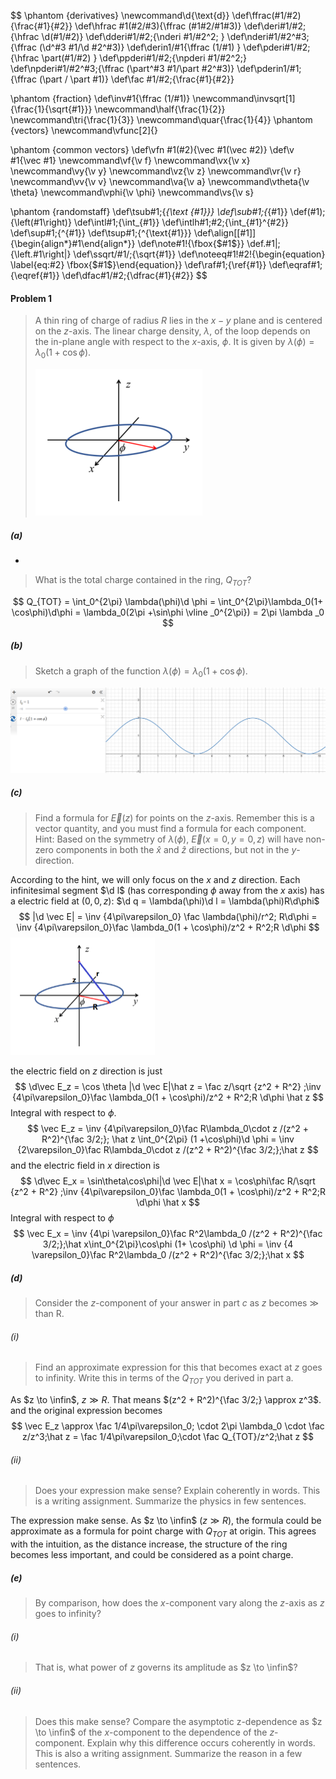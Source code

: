 $$
\phantom {derivatives}
\newcommand\d{\text{d}}
\def\ffrac(#1/#2){\frac{#1}{#2}}
\def\hfrac #1(#2/#3){\ffrac (#1#2/#1#3)}
\def\deri#1/#2;{\hfrac \d(#1/#2)}
\def\dderi#1/#2;{\nderi #1/#2^2; }
\def\nderi#1/#2^#3;{\ffrac (\d^#3 #1/\d #2^#3)}
\def\derin1/#1{\ffrac (1/#1) }
\def\pderi#1/#2;{\hfrac \part(#1/#2) }
\def\ppderi#1/#2;{\npderi #1/#2^2;}
\def\npderi#1/#2^#3;{\ffrac (\part^#3 #1/\part #2^#3)}
\def\pderin1/#1;{\ffrac (\part / \part #1)}
\def\fac #1/#2;{\frac{#1}{#2}}

\phantom {fraction}
\def\inv#1{\ffrac (1/#1)}
\newcommand\invsqrt[1]{\frac{1}{\sqrt{#1}}}
\newcommand\half{\frac{1}{2}}
\newcommand\tri{\frac{1}{3}}
\newcommand\quar{\frac{1}{4}}
\phantom {vectors}
\newcommand\vfunc[2]{}

\phantom {common vectors}
\def\vfn #1(#2){\vec #1(\vec #2)}
\def\v #1{\vec #1}
\newcommand\vf{\v f}
\newcommand\vx{\v x}
\newcommand\vy{\v y}
\newcommand\vz{\v z}
\newcommand\vr{\v r}
\newcommand\vv{\v v}
\newcommand\va{\v a}
\newcommand\vtheta{\v \theta}
\newcommand\vphi{\v \phi}
\newcommand\vs{\v s}

\phantom {randomstaff}
\def\tsub#1;{_{\text {#1}}}
\def\sub#1;{_{#1}}
\def\(#1);{\left(#1\right)}
\def\intl#1;{\int_{#1}}
\def\intlh#1;#2;{\int_{#1}^{#2}}
\def\sup#1;{^{#1}}
\def\tsup#1;{^{\text{#1}}}
\def\align[[#1]]{\begin{align*}#1\end{align*}}
\def\note#1!{\fbox{$#1$}}
\def\.#1|;{\left.#1\right|}
\def\ssqrt/#1/;{\sqrt{#1}}
\def\noteeq#1!#2!{\begin{equation} \label{eq:#2} \fbox{$#1$}\end{equation}}
\def\raf#1;{\ref{#1}}
\def\eqraf#1;{\eqref{#1}}
\def\dfac#1/#2;{\dfrac{#1}{#2}}
$$

#### Problem 1

> A thin ring of charge of radius $R$ lies in the $x-y$ plane and is centered on the $z$-axis. The linear charge density, $\lambda$, of the loop depends on the in-plane angle with respect to the $x$-axis, $\phi$. It is given by $\lambda(\phi) = \lambda_0 (1 + \cos\phi)$.
>
> <img src="./PHYS435HW1.assets/image-20230123144546847.png" alt="image-20230123144546847" style="zoom:50%;" />

##### (a)

+

>What is the total charge contained in the ring, $Q_{TOT}$?

$$
Q_{TOT} = \int_0^{2\pi} \lambda(\phi)\d \phi = \int_0^{2\pi}\lambda_0(1+ \cos\phi)\d\phi = \lambda_0(2\pi +\sin\phi \vline _0^{2\pi}) = 2\pi \lambda _0
$$

##### (b)

>Sketch a graph of the function $\lambda(\phi) = \lambda_0(1 + \cos\phi)$.

![image-20230123222218371](./PHYS435HW1.assets/image-20230123222218371.png)

##### (c)

>Find a formula for $\vec E (z)$ for points on the $z$-axis. Remember this is a vector quantity, and you must find a formula for each component. Hint: Based on the symmetry of $\lambda(\phi)$, $\vec E(x = 0, y = 0, z)$ will have non-zero components in both the $\hat x$ and $\hat z$ directions, but not in the $y$-direction.

According to the hint, we will only focus on the $x$ and $z$ direction. Each infinitesimal segment $\d l$ (has corresponding $\phi$ away from the $x$ axis) has a electric field at $(0, 0, z)$: $\d q = \lambda(\phi)\d l = \lambda(\phi)R\d\phi$
$$
|\d \vec E| = \inv {4\pi\varepsilon_0} \fac \lambda(\phi)/r^2; R\d\phi  = \inv {4\pi\varepsilon_0}\fac \lambda_0(1 + \cos\phi)/z^2 + R^2;R \d\phi
$$
<img src="./PHYS435HW1.assets/image-20230126225139759.png" alt="image-20230126225139759" style="zoom: 50%;" />

the electric field on $z$ direction is just 
$$
\d\vec E_z = \cos \theta |\d \vec E|\hat z = \fac z/\sqrt {z^2 + R^2} ;\inv {4\pi\varepsilon_0}\fac \lambda_0(1 + \cos\phi)/z^2 + R^2;R \d\phi \hat z
$$
Integral with respect to $\phi$.
$$
\vec E_z = \inv {4\pi\varepsilon_0}\fac R\lambda_0\cdot z /(z^2 + R^2)^{\fac 3/2;}; \hat z \int_0^{2\pi} (1 +\cos\phi)\d \phi =  \inv {2\varepsilon_0}\fac R\lambda_0\cdot z /(z^2 + R^2)^{\fac 3/2;};\hat z
$$
and the electric field in $x$ direction is
$$
\d\vec E_x = \sin\theta\cos\phi|\d \vec E|\hat x = \cos\phi\fac R/\sqrt {z^2 + R^2} ;\inv {4\pi\varepsilon_0}\fac \lambda_0(1 + \cos\phi)/z^2 + R^2;R \d\phi \hat x
$$
Integral with respect to $\phi$
$$
\vec E_x = \inv {4\pi \varepsilon_0}\fac R^2\lambda_0 /(z^2 + R^2)^{\fac 3/2;};\hat x\int_0^{2\pi}\cos\phi (1+ \cos\phi) \d \phi = \inv {4 \varepsilon_0}\fac R^2\lambda_0 /(z^2 + R^2)^{\fac 3/2;};\hat x
$$

##### (d)

>Consider the $z$-component of your answer in part $c$ as $z$ becomes $\gg$ than R.

###### (i)

>Find an approximate expression for this that becomes exact at $z$ goes to infinity. Write this in terms of the $Q_{TOT}$ you derived in part a.

As $z \to \infin$, $z \gg R$. That means $(z^2  + R^2)^{\fac 3/2;} \approx z^3$. and the original expression becomes
$$
\vec E_z \approx \fac 1/4\pi\varepsilon_0; \cdot 2\pi \lambda_0 \cdot \fac z/z^3;\hat z = \fac 1/4\pi\varepsilon_0;\cdot \fac Q_{TOT}/z^2;\hat z
$$

###### (ii)

>Does your expression make sense? Explain coherently in words. This is a writing assignment. Summarize the physics in few sentences.

The expression make sense. As $z \to \infin$ ($z \gg R$), the formula could be approximate as a formula for point charge with $Q_{TOT}$ at origin. This agrees with the intuition, as the distance increase, the structure of the ring becomes less important, and could be considered as a point charge.

##### (e)

>By comparison, how does the $x$-component vary along the $z$-axis as $z$ goes to infinity?

###### (i)

>That is, what power of $z$ governs its amplitude as $z \to \infin$?



###### (ii)

>Does this make sense? Compare the asymptotic z-dependence as $z \to \infin$ of the $x$-component to the dependence of the $z$-component. Explain why this difference occurs coherently in words. This is also a writing assignment. Summarize the reason in a few sentences.

